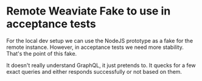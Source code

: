 # Remote Weaviate Fake to use in acceptance tests

For the local dev setup we can use the NodeJS prototype as a fake for the remote
instance. However, in acceptance tests we need more stability. That's the point
of this fake.

It doesn't really understand GraphQL, it just pretends to. It quecks for a few exact queries
and either responds successfully or not based on them.
